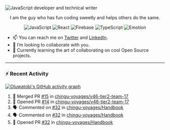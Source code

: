 ![JavaScript developer and technical writer](https://github.com/oluwatobiss/oluwatobiss/assets/60105594/b7553a4a-7e4c-4277-bc36-059974d9e7dd)

<div align="center">
  
  I am the guy who has fun coding sweetly and helps others do the same.
  
  ![JavaScript](https://img.shields.io/badge/javascript-f4e57e?style=for-the-badge&logo=javascript&logoColor=black)
  ![React](https://img.shields.io/badge/react-0D6C8C?style=for-the-badge&logo=react&logoColor=white)
  ![Firebase](https://img.shields.io/badge/firebase-F2C12A?style=for-the-badge&logo=firebase&logoColor=black)
  ![TypeScript](https://img.shields.io/badge/typescript-3178C6?style=for-the-badge&logo=typescript&logoColor=white)
  ![Emotion](https://img.shields.io/badge/emotion-ff69b4?style=for-the-badge&logo=emotion&logoColor=white)
  
</div>

- 📫 You can reach me on [Twitter](https://twitter.com/oluwatobiss) and [LinkedIn](https://www.linkedin.com/in/oluwatobiss/).
- 👯 I’m looking to collaborate with you.
- 🌱 Currently learning the art of collaborating on cool Open Source projects.

<!--

---

<div align="center">
  <img height=200 src="https://github-readme-stats.vercel.app/api?username=oluwatobiss&show_icons=true&theme=vision-friendly-dark" alt="Oluwatobi's GitHub stats"/>
  <img height=200 src="https://github-readme-stats.vercel.app/api/top-langs/?username=oluwatobiss&langs_count=8&layout=compact&theme=vision-friendly-dark" alt="Top Langs"/>
</div>

-->
  
---

### :zap: Recent Activity

[![Oluwatobi's GitHub activity graph](https://github-readme-activity-graph.vercel.app/graph?username=oluwatobiss&theme=high-contrast)](https://github.com/ashutosh00710/github-readme-activity-graph)

<!--START_SECTION:activity-->
1. 🎉 Merged PR [#15](https://github.com/chingu-voyages/v46-tier2-team-17/pull/15) in [chingu-voyages/v46-tier2-team-17](https://github.com/chingu-voyages/v46-tier2-team-17)
2. 💪 Opened PR [#14](https://github.com/chingu-voyages/v46-tier2-team-17/pull/14) in [chingu-voyages/v46-tier2-team-17](https://github.com/chingu-voyages/v46-tier2-team-17)
3. 🗣 Commented on [#32](https://github.com/chingu-voyages/Handbook/pull/32#issuecomment-1741240311) in [chingu-voyages/Handbook](https://github.com/chingu-voyages/Handbook)
4. 🗣 Commented on [#32](https://github.com/chingu-voyages/Handbook/pull/32#issuecomment-1740258184) in [chingu-voyages/Handbook](https://github.com/chingu-voyages/Handbook)
5. 💪 Opened PR [#32](https://github.com/chingu-voyages/Handbook/pull/32) in [chingu-voyages/Handbook](https://github.com/chingu-voyages/Handbook)
<!--END_SECTION:activity-->

<!--
**oluwatobiss/oluwatobiss** is a ✨ _special_ ✨ repository because its `README.md` (this file) appears on your GitHub profile.

Here are some ideas to get you started:

- 🔭 I’m currently working on ...
- 🌱 I’m currently learning ...
- 👯 I’m looking to collaborate on ...
- 🤔 I’m looking for help with ...
- 💬 Ask me about ...
- 📫 How to reach me: ...
- 😄 Pronouns: ...
- ⚡ Fun fact: ...
-->
